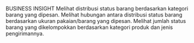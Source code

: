 BUSINESS INSIGHT
Melihat distribusi status barang berdasarkan kategori barang yang dipesan.
Melihat hubungan antara distribusi status barang berdasarkan ukuran pakaian/barang yang dipesan.
Melihat jumlah status barang yang dikelompokkan berdasarkan kategori produk dan jenis pengirimannya.

